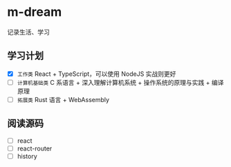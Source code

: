 # m-dream

记录生活、学习

## 学习计划

- [x] `工作类` React + TypeScript，可以使用 NodeJS 实战则更好
- [ ] `计算机基础类` C 系语言 + 深入理解计算机系统 + 操作系统的原理与实践 + 编译原理
- [ ] `拓展类` Rust 语言 + WebAssembly

## 阅读源码

- [ ] react
- [ ] react-router
- [ ] history
